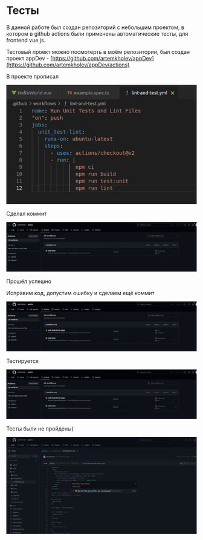 # Тесты

В данной работе был создан репозиторий с небольшим проектом, в котором в github actions были применены автоматические тесты, для frontend vue.js.

Тестовый проект можно посмотерть в моём репозитории, был создан проект appDev - [https://github.com/artemkholev/appDev](https://github.com/artemkholev/appDev/actions)

В проекте прописал 

![Untitled](photo/Untitled.png)

Cделал коммит 

![Untitled](photo/Untitled%201.png)

Прошёл успешно 

Исправим код, допустим ошибку и сделаем ещё коммит

![Untitled](photo/Untitled%202.png)

Тестируется

![Untitled](photo/Untitled%203.png)

Тесты были не пройдены(

![Untitled](photo/Untitled%204.png)